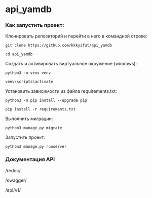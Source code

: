 # api_yamdb
### Как запустить проект:
Клонировать репозиторий и перейти в него в командной строке:
```
git clone https://github.com/kkkyifut/api_yamdb
```
```
cd api_yamdb
```

Cоздать и активировать виртуальное окружение (windows):
```
python3 -m venv venv
```
```
venv\scripts\activate
```

Установить зависимости из файла requirements.txt:
```
python3 -m pip install --upgrade pip
```
```
pip install -r requirements.txt
```

Выполнить миграции:
```
python3 manage.py migrate
```

Запустить проект:
```
python3 manage.py runserver
```

### Документация API
/redoc/

/swagger/

/api/v1/
